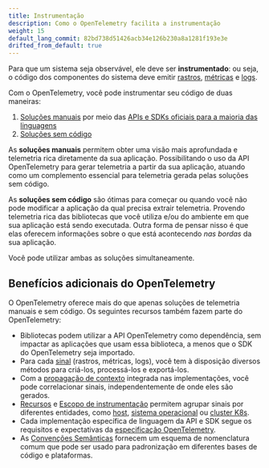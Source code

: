 ```yaml
---
title: Instrumentação
description: Como o OpenTelemetry facilita a instrumentação
weight: 15
default_lang_commit: 82bd738d51426acb34e126b230a8a1281f193e3e
drifted_from_default: true
---
```


Para que um sistema seja observável, ele deve ser **instrumentado**: ou seja, o
código dos componentes do sistema deve emitir
[rastros](/docs/concepts/signals/traces/),
[métricas](/docs/concepts/signals/metrics/) e
[logs](/docs/concepts/signals/logs/).

Com o OpenTelemetry, você pode instrumentar seu código de duas maneiras:

1. [Soluções manuais](/docs/concepts/instrumentation/code-based) por meio das
   [APIs e SDKs oficiais para a maioria das linguagens](/docs/languages/)
2. [Soluções sem código](/docs/concepts/instrumentation/zero-code/)

As **soluções manuais** permitem obter uma visão mais aprofundada e telemetria
rica diretamente da sua aplicação. Possibilitando o uso da API OpenTelemetry
para gerar telemetria a partir da sua aplicação, atuando como um complemento
essencial para telemetria gerada pelas soluções sem código.

As **soluções sem código** são ótimas para começar ou quando você não pode
modificar a aplicação da qual precisa extrair telemetria. Provendo telemetria
rica das bibliotecas que você utiliza e/ou do ambiente em que sua aplicação está
sendo executada. Outra forma de pensar nisso é que elas oferecem informações
sobre o que está acontecendo _nas bordas_ da sua aplicação.

Você pode utilizar ambas as soluções simultaneamente.

## Benefícios adicionais do OpenTelemetry

O OpenTelemetry oferece mais do que apenas soluções de telemetria manuais e sem
código. Os seguintes recursos também fazem parte do OpenTelemetry:

- Bibliotecas podem utilizar a API OpenTelemetry como dependência, sem impactar
  as aplicações que usam essa biblioteca, a menos que o SDK do OpenTelemetry
  seja importado.
- Para cada [sinal](/docs/concepts/signals) (rastros, métricas, logs), você tem
  à disposição diversos métodos para criá-los, processá-los e exportá-los.
- Com a [propagação de contexto](/docs/concepts/context-propagation) integrada
  nas implementações, você pode correlacionar sinais, independentemente de onde
  eles são gerados.
- [Recursos](/docs/concepts/resources) e
  [Escopo de instrumentação](/docs/concepts/instrumentation-scope) permitem
  agrupar sinais por diferentes entidades, como
  [host](/docs/specs/semconv/resource/host/),
  [sistema operacional](/docs/specs/semconv/resource/os/) ou
  [cluster K8s](/docs/specs/semconv/resource/k8s/#cluster).
- Cada implementação específica de linguagem da API e SDK segue os requisitos e
  expectativas da [especificação OpenTelemetry](/docs/specs/otel/).
- As [Convenções Semânticas](/docs/concepts/semantic-conventions) fornecem um
  esquema de nomenclatura comum que pode ser usado para padronização em
  diferentes bases de código e plataformas.
